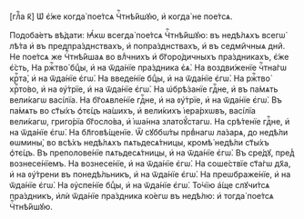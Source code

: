 [глⷡ҇а к҃] Ѡ҆ є҆́же когда̀ пое́тсѧ Чⷭ҇тнѣ́йшꙋю, и҆ когда̀ не пое́тсѧ.

Подоба́етъ вѣ́дати: Ꙗ҆́кѡ всегда̀ пое́тсѧ Чⷭ҇тнѣ́йшꙋю: въ недѣ́лѧхъ всегѡ̀
лѣ́та и҆ въ предпра́зднствахъ, и҆ попра́зднствахъ, и҆ въ седми̑чныѧ дни̑. Не
пое́тсѧ же Чⷭ҇тнѣ́йшаѧ во влⷣчнихъ и҆ бг҃оро́дичныхъ пра́здникахъ, є҆́же є҆́сть,
На ржⷭ҇тво̀ бцⷣы, и҆ на ѿда́нїе пра́здника є҆ѧ̀. На воздви́женїе чⷭ҇тна́гѡ
крⷭ҇та̀, и҆ на ѿда́нїе є҆гѡ̀. На введе́нїе бцⷣы, и҆ на ѿда́нїе є҆гѡ̀. На
ржⷭ҇тво̀ хрⷭ҇то́во, и҆ на ᲂу҆́трїе, и҆ на ѿда́нїе є҆гѡ̀. На ѡ҆брѣ́занїе гдⷭ҇не,
и҆ въ па́мѧть вели́кагѡ васі́лїа. На бг҃оѧвле́нїе гдⷭ҇не, и҆ на ᲂу҆́трїе, и҆ на
ѿда́нїе є҆гѡ̀. Въ па́мѧть во ст҃ы́хъ ѻ҆тє́цъ на́шихъ, и҆ вели́кихъ і҆ера́рхѡвъ,
васі́лїа вели́кагѡ, григо́рїа бг҃осло́ва, и҆ і҆ѡа́нна златоꙋ́стагѡ. На срѣ́тенїе
гдⷭ҇не, и҆ на ѿда́нїе є҆гѡ̀. На бл҃говѣ́щенїе. Ѿ сꙋббѡ́ты првⷣнагѡ ла́зарѧ, до
недѣ́ли ѳѡмины̀, во всѣ́хъ недѣ́лѧхъ пѧтьдесѧ́тницы, кромѣ̀ недѣ́ли ст҃ы́хъ
ѻ҆тє́цъ. Въ преполове́нїе пѧтьдесѧ́тницы, и҆ на ѿда́нїе є҆гѡ̀. Въ сре́дꙋ, пред̾
вознесе́нїемъ. На вознесе́нїе, и҆ на ѿда́нїе є҆гѡ̀. На соше́ствїе ст҃а́гѡ дх҃а,
и҆ на ᲂу҆́трени въ понедѣ́льникъ, и҆ на ѿда́нїе є҆гѡ̀. На преѡбраже́нїе, и҆ на
ѿда́нїе є҆гѡ̀. На ᲂу҆спе́нїе бцⷣы, и҆ на ѿда́нїе є҆гѡ̀. То́чїю а҆́ще слꙋчи́тсѧ
пра́здникъ, и҆лѝ ѿда́нїе пра́здника ко́егѡ въ недѣ́лю: и҆ тогда̀ пое́тсѧ
Чⷭ҇тнѣ́йшꙋю.

